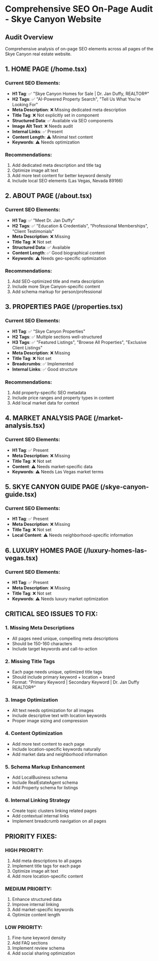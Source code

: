 # Comprehensive SEO On-Page Audit - Skye Canyon Website

## Audit Overview
Comprehensive analysis of on-page SEO elements across all pages of the Skye Canyon real estate website.

## 1. HOME PAGE (/home.tsx)

### Current SEO Elements:
- **H1 Tag**: ✅ "Skye Canyon Homes for Sale | Dr. Jan Duffy, REALTOR®" 
- **H2 Tags**: ✅ "AI-Powered Property Search", "Tell Us What You're Looking For"
- **Meta Description**: ❌ Missing dedicated meta description
- **Title Tag**: ❌ Not explicitly set in component
- **Structured Data**: ✅ Available via SEO components
- **Image Alt Text**: ❌ Needs audit
- **Internal Links**: ✅ Present
- **Content Length**: ⚠️ Minimal text content
- **Keywords**: ⚠️ Needs optimization

### Recommendations:
1. Add dedicated meta description and title tag
2. Optimize image alt text
3. Add more text content for better keyword density
4. Include local SEO elements (Las Vegas, Nevada 89166)

## 2. ABOUT PAGE (/about.tsx)

### Current SEO Elements:
- **H1 Tag**: ✅ "Meet Dr. Jan Duffy" 
- **H2 Tags**: ✅ "Education & Credentials", "Professional Memberships", "Client Testimonials"
- **Meta Description**: ❌ Missing
- **Title Tag**: ❌ Not set
- **Structured Data**: ✅ Available
- **Content Length**: ✅ Good biographical content
- **Keywords**: ⚠️ Needs geo-specific optimization

### Recommendations:
1. Add SEO-optimized title and meta description
2. Include more Skye Canyon-specific content
3. Add schema markup for person/professional

## 3. PROPERTIES PAGE (/properties.tsx)

### Current SEO Elements:
- **H1 Tag**: ✅ "Skye Canyon Properties"
- **H2 Tags**: ✅ Multiple sections well-structured
- **H3 Tags**: ✅ "Featured Listings", "Browse All Properties", "Exclusive Client Listings"
- **Meta Description**: ❌ Missing
- **Title Tag**: ❌ Not set
- **Breadcrumbs**: ✅ Implemented
- **Internal Links**: ✅ Good structure

### Recommendations:
1. Add property-specific SEO metadata
2. Include price ranges and property types in content
3. Add local market data for context

## 4. MARKET ANALYSIS PAGE (/market-analysis.tsx)

### Current SEO Elements:
- **H1 Tag**: ✅ Present
- **Meta Description**: ❌ Missing
- **Title Tag**: ❌ Not set
- **Content**: ⚠️ Needs market-specific data
- **Keywords**: ⚠️ Needs Las Vegas market terms

## 5. SKYE CANYON GUIDE PAGE (/skye-canyon-guide.tsx)

### Current SEO Elements:
- **H1 Tag**: ✅ Present
- **Meta Description**: ❌ Missing
- **Title Tag**: ❌ Not set
- **Local Content**: ⚠️ Needs neighborhood-specific information

## 6. LUXURY HOMES PAGE (/luxury-homes-las-vegas.tsx)

### Current SEO Elements:
- **H1 Tag**: ✅ Present
- **Meta Description**: ❌ Missing
- **Title Tag**: ❌ Not set
- **Keywords**: ⚠️ Needs luxury market optimization

## CRITICAL SEO ISSUES TO FIX:

### 1. Missing Meta Descriptions
- All pages need unique, compelling meta descriptions
- Should be 150-160 characters
- Include target keywords and call-to-action

### 2. Missing Title Tags
- Each page needs unique, optimized title tags
- Should include primary keyword + location + brand
- Format: "Primary Keyword | Secondary Keyword | Dr. Jan Duffy REALTOR®"

### 3. Image Optimization
- Alt text needs optimization for all images
- Include descriptive text with location keywords
- Proper image sizing and compression

### 4. Content Optimization
- Add more text content to each page
- Include location-specific keywords naturally
- Add market data and neighborhood information

### 5. Schema Markup Enhancement
- Add LocalBusiness schema
- Include RealEstateAgent schema
- Add Property schema for listings

### 6. Internal Linking Strategy
- Create topic clusters linking related pages
- Add contextual internal links
- Implement breadcrumb navigation on all pages

## PRIORITY FIXES:

### HIGH PRIORITY:
1. Add meta descriptions to all pages
2. Implement title tags for each page
3. Optimize image alt text
4. Add more location-specific content

### MEDIUM PRIORITY:
1. Enhance structured data
2. Improve internal linking
3. Add market-specific keywords
4. Optimize content length

### LOW PRIORITY:
1. Fine-tune keyword density
2. Add FAQ sections
3. Implement review schema
4. Add social sharing optimization
